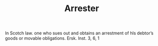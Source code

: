 ---
title: Arrester
permalink: "/definitions/arrester.html"
body: In Scotch law. one who sues out and obtains an arrestment of hls debtor’s goods
  or movable obligations. Ersk. Inst. 3, 6, 1
published_at: '2018-07-07'
layout: post
---